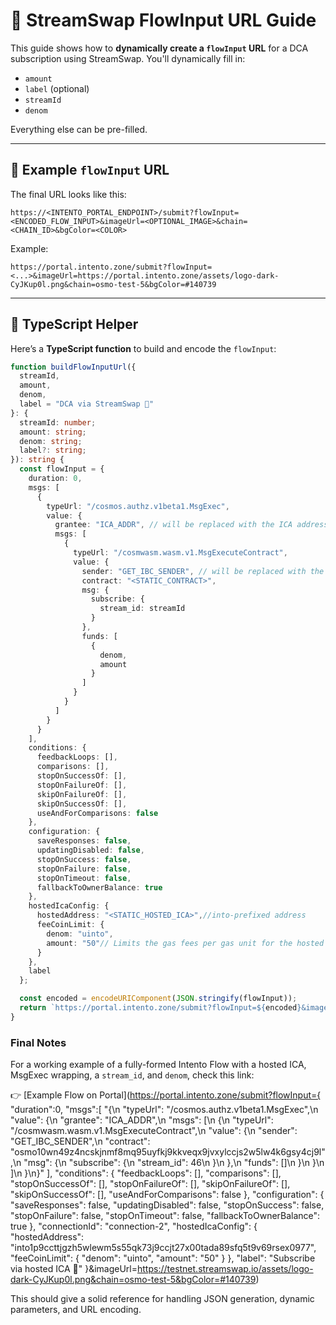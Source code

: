 # 📄 StreamSwap FlowInput URL Guide

This guide shows how to **dynamically create a `flowInput` URL** for a DCA subscription using StreamSwap. You'll dynamically fill in:

* `amount`
* `label` (optional)
* `streamId`
* `denom`

Everything else can be pre-filled.

---

## 🔗 Example `flowInput` URL

The final URL looks like this:

```
https://<INTENTO_PORTAL_ENDPOINT>/submit?flowInput=<ENCODED_FLOW_INPUT>&imageUrl=<OPTIONAL_IMAGE>&chain=<CHAIN_ID>&bgColor=<COLOR>
```

Example:

```plaintext
https://portal.intento.zone/submit?flowInput=<...>&imageUrl=https://portal.intento.zone/assets/logo-dark-CyJKup0l.png&chain=osmo-test-5&bgColor=#140739
```


---

## 🧰 TypeScript Helper

Here’s a **TypeScript function** to build and encode the `flowInput`:

```ts
function buildFlowInputUrl({
  streamId,
  amount,
  denom,
  label = "DCA via StreamSwap 🚀"
}: {
  streamId: number;
  amount: string;
  denom: string;
  label?: string;
}): string {
  const flowInput = {
    duration: 0,
    msgs: [
      {
        typeUrl: "/cosmos.authz.v1beta1.MsgExec",
        value: {
          grantee: "ICA_ADDR", // will be replaced with the ICA address automatically
          msgs: [
            {
              typeUrl: "/cosmwasm.wasm.v1.MsgExecuteContract",
              value: {
                sender: "GET_IBC_SENDER", // will be replaced with the user's IBC address automatically
                contract: "<STATIC_CONTRACT>",
                msg: {
                  subscribe: {
                    stream_id: streamId
                  }
                },
                funds: [
                  {
                    denom,
                    amount
                  }
                ]
              }
            }
          ]
        }
      }
    ],
    conditions: {
      feedbackLoops: [],
      comparisons: [],
      stopOnSuccessOf: [],
      stopOnFailureOf: [],
      skipOnFailureOf: [],
      skipOnSuccessOf: [],
      useAndForComparisons: false
    },
    configuration: {
      saveResponses: false,
      updatingDisabled: false,
      stopOnSuccess: false,
      stopOnFailure: false,
      stopOnTimeout: false,
      fallbackToOwnerBalance: true
    },
    hostedIcaConfig: {
      hostedAddress: "<STATIC_HOSTED_ICA>",//into-prefixed address
      feeCoinLimit: {
        denom: "uinto",
        amount: "50"// Limits the gas fees per gas unit for the hosted ICA
      }
    },
    label
  };

  const encoded = encodeURIComponent(JSON.stringify(flowInput));
  return `https://portal.intento.zone/submit?flowInput=${encoded}&imageUrl=https://portal.intento.zone/assets/logo-dark-CyJKup0l.png&chain=osmo-test-5&bgColor=#140739`;
}
```

### Final Notes

For a working example of a fully-formed Intento Flow with a hosted ICA, MsgExec wrapping, a `stream_id`, and `denom`, check this link:

👉 [Example Flow on Portal](https://portal.intento.zone/submit?flowInput={
  "duration":0,
  "msgs":[
    "{\n  \"typeUrl\": \"/cosmos.authz.v1beta1.MsgExec\",\n  \"value\": {\n    \"grantee\": \"ICA_ADDR\",\n    \"msgs\": [\n      {\n        \"typeUrl\": \"/cosmwasm.wasm.v1.MsgExecuteContract\",\n        \"value\": {\n          \"sender\": \"GET_IBC_SENDER\",\n          \"contract\": \"osmo10wn49z4ncskjnmf8mq95uyfkj9kkveqx9jvxylccjs2w5lw4k6gsy4cj9l\",\n          \"msg\": {\n            \"subscribe\": {\n              \"stream_id\": 46\n            }\n          },\n          \"funds\": []\n        }\n      }\n    ]\n  }\n}"
  ],
  "conditions": {
    "feedbackLoops": [],
    "comparisons": [],
    "stopOnSuccessOf": [],
    "stopOnFailureOf": [],
    "skipOnFailureOf": [],
    "skipOnSuccessOf": [],
    "useAndForComparisons": false
  },
  "configuration": {
    "saveResponses": false,
    "updatingDisabled": false,
    "stopOnSuccess": false,
    "stopOnFailure": false,
    "stopOnTimeout": false,
    "fallbackToOwnerBalance": true
  },
  "connectionId": "connection-2",
  "hostedIcaConfig": {
    "hostedAddress": "into1p9ccttjgzh5wlewm5s55qk73j9ccjt27x00tada89sfq5t9v69rsex0977",
    "feeCoinLimit": {
      "denom": "uinto",
      "amount": "50"
    }
  },
  "label": "Subscribe via hosted ICA 🎯"
}&imageUrl=https://testnet.streamswap.io/assets/logo-dark-CyJKup0l.png&chain=osmo-test-5&bgColor=#140739)

This should give a solid reference for handling JSON generation, dynamic parameters, and URL encoding.


